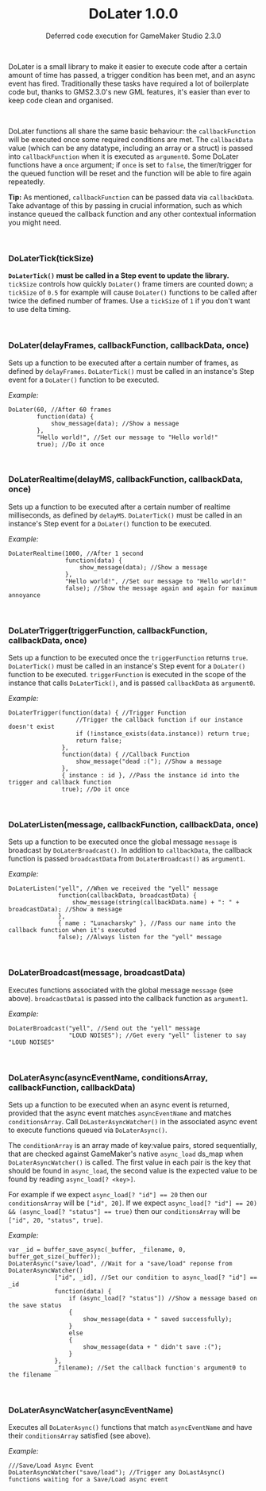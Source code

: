 <h1 align="center">DoLater 1.0.0</h1>

<p align="center">Deferred code execution for GameMaker Studio 2.3.0</p>

&nbsp;

DoLater is a small library to make it easier to execute code after a certain amount of time has passed, a trigger condition has been met, and an async event has fired. Traditionally these tasks have required a lot of boilerplate code but, thanks to GMS2.3.0's new GML features, it's easier than ever to keep code clean and organised.

&nbsp;

DoLater functions all share the same basic behaviour: the `callbackFunction` will be executed once some required conditions are met. The `callbackData` value (which can be any datatype, including an array or a struct) is passed into `callbackFunction` when it is executed as `argument0`. Some DoLater functions have a `once` argument; if `once` is set to `false`, the timer/trigger for the queued function will be reset and the function will be able to fire again repeatedly.

**Tip:** As mentioned, `callbackFunction` can be passed data via `callbackData`. Take advantage of this by passing in crucial information, such as which instance queued the callback function and any other contextual information you might need.

&nbsp;

### DoLaterTick(tickSize) ###

**`DoLaterTick()` must be called in a Step event to update the library.** `tickSize` controls how quickly `DoLater()` frame timers are counted down; a `tickSize` of `0.5` for example will cause `DoLater()` functions to be called after twice the defined number of frames. Use a `tickSize` of `1` if you don't want to use delta timing.

&nbsp;

### DoLater(delayFrames, callbackFunction, callbackData, once) ###

Sets up a function to be executed after a certain number of frames, as defined by `delayFrames`. `DoLaterTick()` must be called in an instance's Step event for a `DoLater()` function to be executed.

_Example:_
```GML
DoLater(60, //After 60 frames
        function(data) {
            show_message(data); //Show a message
        },
        "Hello world!", //Set our message to "Hello world!"
        true); //Do it once
```

&nbsp;

### DoLaterRealtime(delayMS, callbackFunction, callbackData, once) ###

Sets up a function to be executed after a certain number of realtime milliseconds, as defined by `delayMS`. `DoLaterTick()` must be called in an instance's Step event for a `DoLater()` function to be executed.

_Example:_
```GML
DoLaterRealtime(1000, //After 1 second
                function(data) {
                    show_message(data); //Show a message
                },
                "Hello world!", //Set our message to "Hello world!"
                false); //Show the message again and again for maximum annoyance
```

&nbsp;

### DoLaterTrigger(triggerFunction, callbackFunction, callbackData, once) ###

Sets up a function to be executed once the `triggerFunction` returns `true`. `DoLaterTick()` must be called in an instance's Step event for a `DoLater()` function to be executed. `triggerFunction` is executed in the scope of the instance that calls `DoLaterTick()`, and is passed `callbackData` as `argument0`.

_Example:_
```GML
DoLaterTrigger(function(data) { //Trigger Function
                   //Trigger the callback function if our instance doesn't exist
                   if (!instance_exists(data.instance)) return true;
                   return false;
               },
               function(data) { //Callback Function
                   show_message("dead :("); //Show a message
               },
               { instance : id }, //Pass the instance id into the trigger and callback function
               true); //Do it once
```

&nbsp;

### DoLaterListen(message, callbackFunction, callbackData, once) ###

Sets up a function to be executed once the global message `message` is broadcast by `DoLaterBroadcast()`. In addition to `callbackData`, the callback function is passed `broadcastData` from `DoLaterBroadcast()` as `argument1`.

_Example:_
```GML
DoLaterListen("yell", //When we received the "yell" message
              function(callbackData, broadcastData) {
                  show_message(string(callbackData.name) + ": " + broadcastData); //Show a message
              },
              { name : "Lunacharsky" }, //Pass our name into the callback function when it's executed
              false); //Always listen for the "yell" message
```

&nbsp;

### DoLaterBroadcast(message, broadcastData) ###

Executes functions associated with the global message `message` (see above). `broadcastData1` is passed into the callback function as `argument1`.

_Example:_
```GML
DoLaterBroadcast("yell", //Send out the "yell" message
                 "LOUD NOISES"); //Get every "yell" listener to say "LOUD NOISES"
```

&nbsp;

### DoLaterAsync(asyncEventName, conditionsArray, callbackFunction, callbackData) ###

Sets up a function to be executed when an async event is returned, provided that the async event matches `asyncEventName` and matches `conditionsArray`. Call `DoLasterAsyncWatcher()` in the associated async event to execute functions queued via `DoLaterAsync()`.

The `conditionArray` is an array made of key:value pairs, stored sequentially, that are checked against GameMaker's native `async_load` ds_map when `DoLaterAsyncWatcher()` is called. The first value in each pair is the key that should be found in `async_load`, the second value is the expected value to be found by reading `async_load[? <key>]`.

For example if we expect `async_load[? "id"] == 20` then our `conditionsArray` will be `["id", 20]`. If we expect `async_load[? "id"] == 20) && (async_load[? "status"] == true)` then our `conditionsArray` will be `["id", 20, "status", true]`.

_Example:_
```GML
var _id = buffer_save_async(_buffer, _filename, 0, buffer_get_size(_buffer));
DoLaterAsync("save/load", //Wait for a "save/load" reponse from DoLaterAsyncWatcher()
             ["id", _id], //Set our condition to async_load[? "id"] == _id
             function(data) {
                 if (async_load[? "status"]) //Show a message based on the save status
                 {
                     show_message(data + " saved successfully);
                 }
                 else
                 {
                     show_message(data + " didn't save :(");
                 }
             },
             _filename); //Set the callback function's argument0 to the filename
```

&nbsp;

### DoLaterAsyncWatcher(asyncEventName) ###

Executes all `DoLaterAsync()` functions that match `asyncEventName` and have their `conditionsArray` satisfied (see above).

_Example:_
```GML
///Save/Load Async Event
DoLaterAsyncWatcher("save/load"); //Trigger any DoLastAsync() functions waiting for a Save/Load async event
```
